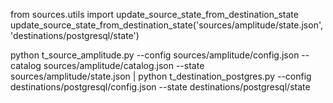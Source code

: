 from sources.utils import update_source_state_from_destination_state
update_source_state_from_destination_state('sources/amplitude/state.json', 'destinations/postgresql/state')

python t_source_amplitude.py --config sources/amplitude/config.json --catalog sources/amplitude/catalog.json --state sources/amplitude/state.json | python t_destination_postgres.py --config destinations/postgresql/config.json --state destinations/postgresql/state
